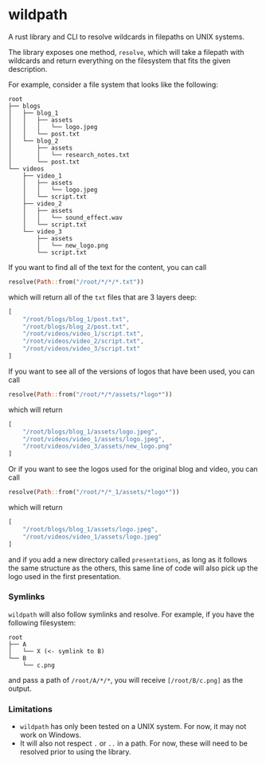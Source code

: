 # wildpath
A rust library and CLI to resolve wildcards in filepaths on UNIX systems.

The library exposes one method, `resolve`, which will take a filepath with wildcards and return everything on the filesystem that fits the given description.

For example, consider a file system that looks like the following:
```
root
├── blogs
│   ├── blog_1
│   │   ├── assets
│   │   │   └── logo.jpeg
│   │   └── post.txt
│   └── blog_2
│       ├── assets
│       │   └── research_notes.txt
│       └── post.txt
└── videos
    ├── video_1
    │   ├── assets
    │   │   └── logo.jpeg
    │   └── script.txt
    ├── video_2
    │   ├── assets
    │   │   └── sound_effect.wav
    │   └── script.txt
    └── video_3
        ├── assets
        │   └── new_logo.png
        └── script.txt
```
If you want to find all of the text for the content, you can call

```rust
resolve(Path::from("/root/*/*/*.txt"))
```
which will return all of the `txt` files that are 3 layers deep:

```rust
[
    "/root/blogs/blog_1/post.txt",
    "/root/blogs/blog_2/post.txt",
    "/root/videos/video_1/script.txt",
    "/root/videos/video_2/script.txt",
    "/root/videos/video_3/script.txt"
]
```

If you want to see all of the versions of logos that have been used, you can call 

```rust
resolve(Path::from("/root/*/*/assets/*logo*"))

```
which will return 
```rust
[
    "/root/blogs/blog_1/assets/logo.jpeg",
    "/root/videos/video_1/assets/logo.jpeg",
    "/root/videos/video_3/assets/new_logo.png"
]
```

Or if you want to see the logos used for the original blog and video, you can call 
```rust
resolve(Path::from("/root/*/*_1/assets/*logo*"))
```

which will return

```rust
[
    "/root/blogs/blog_1/assets/logo.jpeg",
    "/root/videos/video_1/assets/logo.jpeg"
]
```

and if you add a new directory called `presentations`, as long as it follows the same structure as the others, this same line of code will also pick up the logo used in the first presentation.

### Symlinks
`wildpath` will also follow symlinks and resolve. For example, if you have the following filesystem:

```
root
├── A
│   └── X (<- symlink to B)
└── B
    └── c.png
```
and pass a path of `/root/A/*/*`, you will receive `[/root/B/c.png]` as the output.

### Limitations
- `wildpath` has only been tested on a UNIX system. For now, it may not work on Windows.
- It will also not respect `.` or `..` in a path. For now, these will need to be resolved prior to using the library.